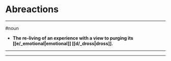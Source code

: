 # Abreactions
---
#noun
- **The re-living of an experience with a view to purging its [[e/_emotional|emotional]] [[d/_dross|dross]].**
---
---
